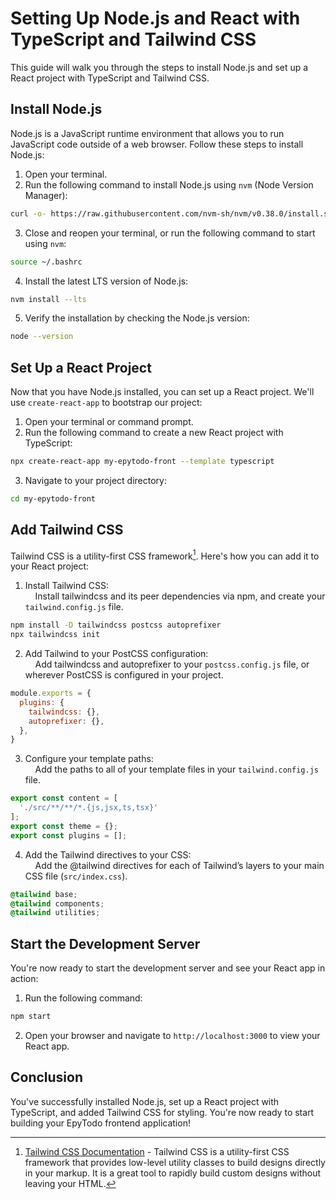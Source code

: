 # Setting Up Node.js and React with TypeScript and Tailwind CSS

This guide will walk you through the steps to install Node.js and set up a React project with TypeScript and Tailwind CSS.

## Install Node.js

Node.js is a JavaScript runtime environment that allows you to run JavaScript code outside of a web browser. Follow these steps to install Node.js:

1. Open your terminal.  
2. Run the following command to install Node.js using `nvm` (Node Version Manager):  
```bash
curl -o- https://raw.githubusercontent.com/nvm-sh/nvm/v0.38.0/install.sh | bash
```
3. Close and reopen your terminal, or run the following command to start using `nvm`:  
```bash
source ~/.bashrc
```
4. Install the latest LTS version of Node.js:  
```bash
nvm install --lts
```
5. Verify the installation by checking the Node.js version:  
```bash
node --version
```

## Set Up a React Project

Now that you have Node.js installed, you can set up a React project. We'll use `create-react-app` to bootstrap our project:

1. Open your terminal or command prompt.  
2. Run the following command to create a new React project with TypeScript:  
```bash
npx create-react-app my-epytodo-front --template typescript
```
3. Navigate to your project directory:  
```bash
cd my-epytodo-front
```

## Add Tailwind CSS

Tailwind CSS is a utility-first CSS framework[^1]. Here's how you can add it to your React project:

1. Install Tailwind CSS:  
&nbsp;&nbsp;&nbsp;&nbsp;Install tailwindcss and its peer dependencies via npm, and create your ``tailwind.config.js`` file.  
```bash
npm install -D tailwindcss postcss autoprefixer
npx tailwindcss init
```
2. Add Tailwind to your PostCSS configuration:  
&nbsp;&nbsp;&nbsp;&nbsp;Add tailwindcss and autoprefixer to your ``postcss.config.js`` file, or wherever PostCSS is configured in your project.  
```js
module.exports = {
  plugins: {
    tailwindcss: {},
    autoprefixer: {},
  },
}
```
3. Configure your template paths:  
&nbsp;&nbsp;&nbsp;&nbsp;Add the paths to all of your template files in your ``tailwind.config.js`` file.  
```js
export const content = [
  './src/**/**/*.{js,jsx,ts,tsx}'
];
export const theme = {};
export const plugins = [];
```

4. Add the Tailwind directives to your CSS:  
&nbsp;&nbsp;&nbsp;&nbsp;Add the @tailwind directives for each of Tailwind’s layers to your main CSS file (``src/index.css``).  
```css
@tailwind base;
@tailwind components;
@tailwind utilities;
```

## Start the Development Server

You're now ready to start the development server and see your React app in action:

1. Run the following command:  
```bash
npm start
```
2. Open your browser and navigate to `http://localhost:3000` to view your React app.

## Conclusion

You've successfully installed Node.js, set up a React project with TypeScript, and added Tailwind CSS for styling. You're now ready to start building your EpyTodo frontend application!


[^1]: [Tailwind CSS Documentation](https://tailwindcss.com/docs) - Tailwind CSS is a utility-first CSS framework that provides low-level utility classes to build designs directly in your markup. It is a great tool to rapidly build custom designs without leaving your HTML.